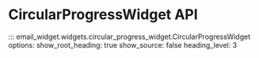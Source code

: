 # CircularProgressWidget API

::: email_widget.widgets.circular_progress_widget.CircularProgressWidget
    options:
        show_root_heading: true
        show_source: false
        heading_level: 3